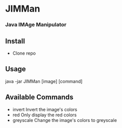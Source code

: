 
# JIMMan

### Java IMAge Manipulator

## Install
- Clone repo

## Usage
java -jar JIMMan [image] [command]

## Available Commands
- invert      Invert the image's colors
- red         Only display the red colors
- greyscale   Change the image's colors to greyscale
